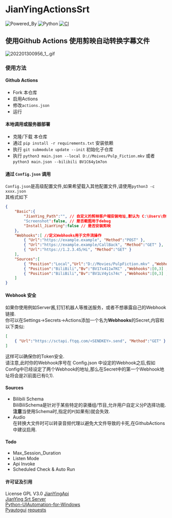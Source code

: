 # JianYingActionsSrt
![Powered_By](https://img.shields.io/badge/Powered_By-JianYingApi-blue.svg)  ![Python](https://img.shields.io/badge/Language-Python-green.svg) [![CI](https://github.com/P-PPPP/ActionsGui/actions/workflows/main.yml/badge.svg)](https://github.com/P-PPPP/ActionsGui/actions/workflows/main.yml) 

## 使用Github Actions 使用剪映自动转换字幕文件  

![202201300956_1_.gif](https://s2.loli.net/2022/03/24/G92tQ6RfJdYivPK.gif)  

### 使用方法
#### Github Actions
- Fork 本仓库
- 启用Actions
- 修改`actions.json`
- 运行

#### 本地调用或服务器部署
- 克隆/下载 本仓库
- 通过 `pip install -r requirements.txt` 安装依赖
- 执行 `git submodule update --init` 初始化子仓库
- 执行 `python3 main.json --local D://Moives/Pulp_Fiction.mkv` 或者 `python3 main.json --bilibili BV1C64y1m7on`

#### 通过 `Config.json` 调用
`Config.json`是高级配置文件,如果希望载入其他配置文件,请使用`python3 -c xxxx.json`  
其格式如下
```json
{
    "Basic":{
        "JianYing_Path":"", // 自定义的剪映客户端安装地址,默认为 C:\Users\你的用户名\AppData\Local\JianyingPro\Apps
        "Screenshot":false, // 是否截图用于debug
        "Install_JianYing":false // 是否安装剪映
    },
    "Webhooks":[ //定义Webhooks用于文件流操作
        { "Url":"https://example.example", "Method":"POST" },
        { "Url":"https://example.example/CallBack", "Method":"GET" },
        { "Url":"https://1.2.3.45/Hi", "Method":"GET" }
    ],
    "Sources":[
        { "Position":"Local","Url":"D://Movies/PulpFiction.mkv" ,"Webhooks":true , "Audio":true}, //单个文件粒化管理
        { "Position":"BiliBili","Bv":"BV17x411w7KC" ,"Webhooks":[0,3] ,"Schema":"Default"}, // 单个Schema
        { "Position":"BiliBili","Bv":"BV1LV4y1s74c" ,"Webhooks":[0,3] ,"P":[0,3]} //分P转换
    ]
}
```
#### Webhook 安全
如果你使用例如Server酱,钉钉机器人等推送服务，或者不想暴露自己的Webhook链接.    
你可以在Settings->Secrets->Actions添加一个名为**Webhooks**的Secret,内容和以下类似:    
```json
[
    { "Url":"https://sctapi.ftqq.com/<SENDKEY>.send", "Method":"GET" }
]
```
这样可以确保你的Token安全.  
请注意,此时你的Webhook序号在 Config.json 中设定的Webhook之后,假如Config中已经设定了两个Webhook的地址,那么在Secret中的第一个Webhook地址将会是2(前面已有0,1).  
#### Sources
- Bilibili Schema  
BiliBiliSchema是针对于某些特定的录播组/节目,允许用户自定义分P选择功能.  
**注意**当使用Schema时,指定的`P`(如果有)就会失效.  
- Audio  
在转换大文件时可以转录音频代理以避免大文件导致的卡死,在GithubActions中建议启用.    

#### Todo
- Max_Session_Duration
- Listen Mode
- Api Invoke
- Scheduled Check & Auto Run

#### 许可证及引用
License GPL V3.0
[JianYingApi](https://github.com/P-PPPP/JianYingApi)  
[JianYing Srt Server](https://github.com/A-Soul-Database/JianYingSrtServer)  
[Python-UIAutomation-for-Windows](https://github.com/yinkaisheng/Python-UIAutomation-for-Windows)  
[Pyautogui](https://github.com/asweigart/pyautogui)
[requests](https://github.com/psf/requests)  